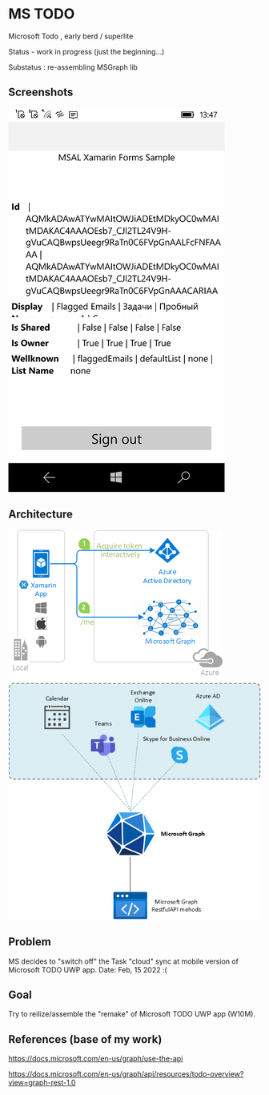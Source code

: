 # MS TODO

Microsoft Todo , early berd / superlite  

Status - work in progress (just the beginning...)

Substatus : re-assembling MSGraph lib

## Screenshots
![Shot 2](Images/shot2.png)

## Architecture
![Topology 1](DOCs/Topology1.png)
![Topology 2](DOCs/Topology2.png)


## Problem
MS decides to "switch off" the Task "cloud" sync at mobile version of Microsoft TODO UWP app. Date:  Feb, 15 2022 :(

## Goal
Try to reilize/assemble the "remake" of Microsoft TODO UWP app (W10M).

## References (base of my work) 

https://docs.microsoft.com/en-us/graph/use-the-api

https://docs.microsoft.com/en-us/graph/api/resources/todo-overview?view=graph-rest-1.0

